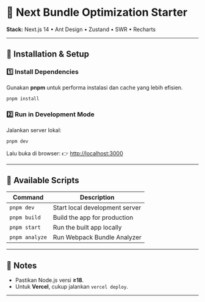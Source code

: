 # 🚀 Next Bundle Optimization Starter  

**Stack:** Next.js 14 • Ant Design • Zustand • SWR • Recharts  

---

## 🧩 Installation & Setup

### 1️⃣ Install Dependencies
Gunakan **pnpm** untuk performa instalasi dan cache yang lebih efisien.
```bash
pnpm install
```

### 2️⃣ Run in Development Mode
Jalankan server lokal:
```bash
pnpm dev
```

Lalu buka di browser:
👉 [http://localhost:3000](http://localhost:3000)

---

## 🧪 Available Scripts

| Command | Description |
|----------|--------------|
| `pnpm dev` | Start local development server |
| `pnpm build` | Build the app for production |
| `pnpm start` | Run the built app locally |
| `pnpm analyze` | Run Webpack Bundle Analyzer |

---

## 📘 Notes
- Pastikan Node.js versi **≥18**.
- Untuk **Vercel**, cukup jalankan `vercel deploy`.

---
